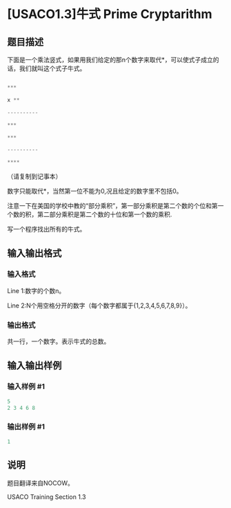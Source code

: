# [USACO1.3]牛式 Prime Cryptarithm 

## 题目描述

下面是一个乘法竖式，如果用我们给定的那n个数字来取代\*，可以使式子成立的话，我们就叫这个式子牛式。

```cpp

***

x **

----------

***

***

----------

****

```

（请复制到记事本）

数字只能取代\*，当然第一位不能为0,况且给定的数字里不包括0。

注意一下在美国的学校中教的“部分乘积”，第一部分乘积是第二个数的个位和第一个数的积，第二部分乘积是第二个数的十位和第一个数的乘积.

写一个程序找出所有的牛式。

## 输入输出格式

### 输入格式

Line 1:数字的个数n。

Line 2:N个用空格分开的数字（每个数字都属于{1,2,3,4,5,6,7,8,9}）。

### 输出格式

共一行，一个数字。表示牛式的总数。

## 输入输出样例

### 输入样例 #1

```cpp
5
2 3 4 6 8

```
### 输出样例 #1

```cpp
1

```
## 说明

题目翻译来自NOCOW。

USACO Training Section 1.3

